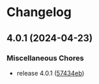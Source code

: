 # Changelog

## 4.0.1 (2024-04-23)


### Miscellaneous Chores

* release 4.0.1 ([57434eb](https://github.com/notebox/nb-crdt/commit/57434eb01733a0e8f973eb429c6237bc80b64ac9))
